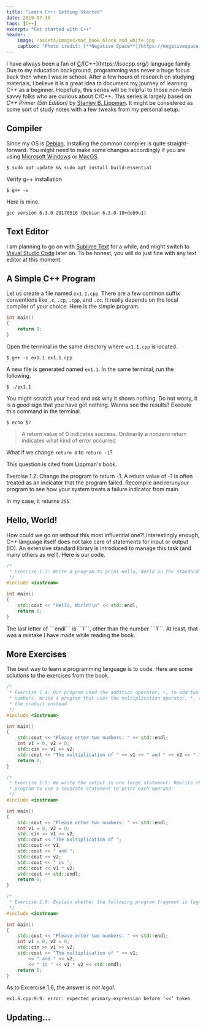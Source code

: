 ```yaml
---
title: "Learn C++: Getting Started"
date: 2019-07-18
tags: [C++]
excerpt: "Get started with C++"
header:
    image: /assets/images/mac_book_black_and_white.jpg
    caption: "Photo credit: [**Negative Space**](https://negativespace.co/)"
---
```


I have always been a fan of [C](https://en.wikipedia.org/wiki/C_(programming_language))/[C++](https://isocpp.org/) language family. Due to my education background, programming was never a huge focus back then when I was in school. After a few hours of research on studying materials, I believe it is a great idea to document my journey of learning C++ as a beginner. Hopefully, this series will be helpful to those non-tech savvy folks who are curious about C/C++. This series is largely based on *C++ Primer (5th Edition)* by [Stanley B. Lippman](https://en.wikipedia.org/wiki/Stanley_B._Lippman). It might be considered as some sort of study notes with a few tweaks from my personal setup. 

## Compiler
Since my OS is [Debian](https://www.debian.org/), installing the common compiler is quite straight-forward. You might need to make some changes accordingly if you are using [Microsoft Windows](https://en.wikipedia.org/wiki/Microsoft_Windows) or [MacOS](https://en.wikipedia.org/wiki/MacOS). 

```
$ sudo apt update && sudo apt install build-essential
```
Verify g++ installation
```
$ g++ -v
``` 
Here is mine.
```
gcc version 6.3.0 20170516 (Debian 6.3.0-18+deb9u1) 
```

## Text Editor
I am planning to go on with [Sublime Text](https://www.sublimetext.com/) for a while, and might switch to [Visual Studio Code](https://code.visualstudio.com/) later on. To be honest, you will do just fine with any text editor at this moment.

## A Simple C++ Program
Let us create a file named ```ex1.1.cpp```. There are a few common suffix conventions like ```.c```, ```.cp```, ```.cpp```, and ```.cc```. It really depends on the local compiler of your choice. Here is the simple program.

```cpp
int main()
{
    return 0;
}
```
Open the terminal in the same directory where ```ex1.1.cpp``` is located.
```
$ g++ -o ex1.1 ex1.1.cpp
```
A new file is generated named ```ex1.1```. In the same terminal, run the following.
```
$ ./ex1.1
```
You might scratch your head and ask why it shows nothing. Do not worry, it is a good sign that you have got nothing. Wanna see the results? Execute this command in the terminal.
```
$ echo $?
```
> A return value of 0 indicates success. Ordinarily a nonzero return indicates what kind of error occurred

What if we change ```return 0``` to ```return -1```? 

<div class="notice--info">
  <p>This question is cited from Lippman's book.</p>
  <p>Exercise 1.2: Change the program to return -1. A return value of -1 is often treated as an indicator that the program failed. Recompile and rerunyour program to see how your system treats a failure indicator from main.</p>
</div>

In my case, it returns ```255```.

## Hello, World!
How could we go on without this most influential one?! Interestingly enough, C++ language itself does not take care of statements for input or output (IO). An extensive standard library is introduced to manage this task (and many others as well). Here is our code.

```cpp
/* 
 * Exercise 1.3: Write a program to print Hello, World on the standard output. 
 */
#include <iostream>

int main()
{
    std::cout << "Hello, World!\n" << std::endl;
    return 0;
}
```
<div class="notice--warning">
  <p>The last letter of ```endl``` is ```l```, other than the number ```1```. At least, that was a mistake I have made while reading the book.</p>
</div>

## More Exercises
The best way to learn a programming language is to code. Here are some solutions to the exercises from the book.

```cpp
/*
 * Exercise 1.4: Our program used the addition operator, +, to add two
 * numbers. Write a program that uses the multiplication operator, *, to print
 * the product instead.
 */
#include <iostream>

int main()
{
    std::cout << "Please enter two numbers: " << std::endl;
    int v1 = 0, v2 = 0;
    std::cin >> v1 >> v2;
    std::cout << "The multiplication of " << v1 << " and " << v2 << " is " << v1 * v2 << std::endl;
    return 0;
}
```

```cpp
/*
 * Exercise 1.5: We wrote the output in one large statement. Rewrite the
 * program to use a separate statement to print each operand.
 */
#include <iostream>

int main()
{
    std::cout << "Please enter two numbers: " << std::endl;
    int v1 = 0, v2 = 0;
    std::cin >> v1 >> v2;
    std::cout << "The multiplication of ";
    std::cout << v1;
    std::cout << " and ";
    std::cout << v2;
    std::cout << " is ";
    std::cout << v1 * v2;
    std::cout << std::endl;
    return 0;
}
```

```cpp
/*
 * Exercise 1.6: Explain whether the following program fragment is legal.
 */
#include <iostream>

int main()
{
    std::cout << "Please enter two numbers: " << std::endl;
    int v1 = 0, v2 = 0;
    std::cin >> v1 >> v2;
    std::cout << "The multiplication of " << v1;
        << " and " << v2;
        << " is " << v1 * v2 << std::endl;
    return 0;
}
```
As to Excercise 1.6, the answer is *not legal*.
```
ex1.6.cpp:9:9: error: expected primary-expression before ‘<<’ token
```

## Updating...